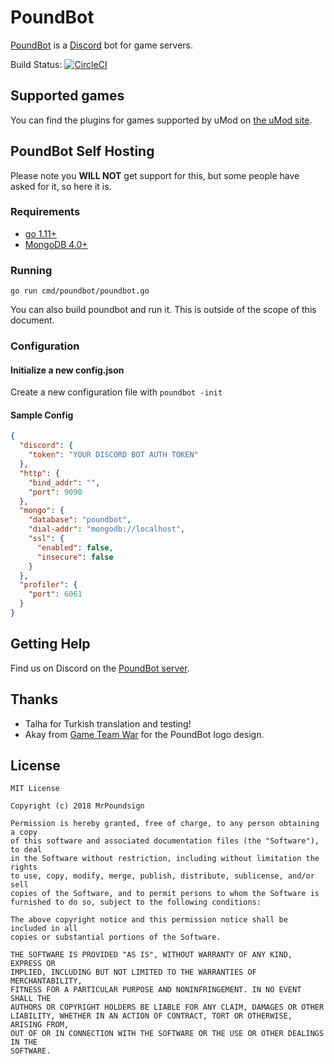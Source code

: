 # PoundBot

[PoundBot](https://github.com/poundbot/poundbot) is a [Discord](https://discord.gg/) bot for game servers.

Build Status: [![CircleCI](https://circleci.com/gh/poundbot/poundbot.svg?style=svg)](https://circleci.com/gh/poundbot/poundbot)

## Supported games

You can find the plugins for games supported by uMod on [the uMod site](https://umod.org/plugins/pound-bot).

## PoundBot Self Hosting

Please note you **WILL NOT** get support for this, but some people have asked for it, so here it is.

### Requirements

* [go 1.11+](https://golang.org)
* [MongoDB 4.0+](https://mongodb.org)

### Running

`go run cmd/poundbot/poundbot.go`

You can also build poundbot and run it. This is outside of the scope of this document.

### Configuration

#### Initialize a new config.json

Create a new configuration file with
`poundbot -init`

#### Sample Config

```json
{
  "discord": {
    "token": "YOUR DISCORD BOT AUTH TOKEN"
  },
  "http": {
    "bind_addr": "",
    "port": 9090
  },
  "mongo": {
    "database": "poundbot",
    "dial-addr": "mongodb://localhost",
    "ssl": {
      "enabled": false,
      "insecure": false
    }
  },
  "profiler": {
    "port": 6061
  }
}
```

## Getting Help

Find us on Discord on the [PoundBot server](https://discord.gg/ZPNtWEf).

## Thanks

* Talha for Turkish translation and testing!
* Akay from [Game Team War](http://gameteamwar.com/) for the PoundBot logo design.

## License

```text
MIT License

Copyright (c) 2018 MrPoundsign

Permission is hereby granted, free of charge, to any person obtaining a copy
of this software and associated documentation files (the "Software"), to deal
in the Software without restriction, including without limitation the rights
to use, copy, modify, merge, publish, distribute, sublicense, and/or sell
copies of the Software, and to permit persons to whom the Software is
furnished to do so, subject to the following conditions:

The above copyright notice and this permission notice shall be included in all
copies or substantial portions of the Software.

THE SOFTWARE IS PROVIDED "AS IS", WITHOUT WARRANTY OF ANY KIND, EXPRESS OR
IMPLIED, INCLUDING BUT NOT LIMITED TO THE WARRANTIES OF MERCHANTABILITY,
FITNESS FOR A PARTICULAR PURPOSE AND NONINFRINGEMENT. IN NO EVENT SHALL THE
AUTHORS OR COPYRIGHT HOLDERS BE LIABLE FOR ANY CLAIM, DAMAGES OR OTHER
LIABILITY, WHETHER IN AN ACTION OF CONTRACT, TORT OR OTHERWISE, ARISING FROM,
OUT OF OR IN CONNECTION WITH THE SOFTWARE OR THE USE OR OTHER DEALINGS IN THE
SOFTWARE.
```
